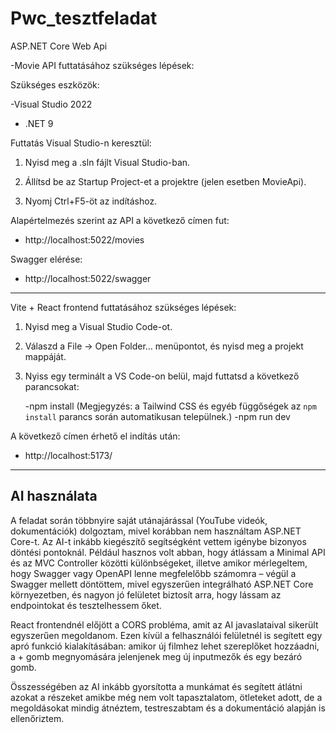 # Pwc_tesztfeladat

ASP.NET Core Web Api

-Movie API futtatásához szükséges lépések:

Szükséges eszközök:

-Visual Studio 2022
- .NET 9

Futtatás Visual Studio-n keresztül:

1. Nyisd meg a .sln fájlt Visual Studio-ban.

2. Állítsd be az Startup Project-et a projektre (jelen esetben MovieApi).

3. Nyomj Ctrl+F5-öt az indításhoz.

Alapértelmezés szerint az API a következő címen fut:
- http://localhost:5022/movies

Swagger elérése:
- http://localhost:5022/swagger

----------------------------------------------------------------------------------

Vite + React frontend futtatásához szükséges lépések:

1. Nyisd meg a Visual Studio Code-ot.

2. Válaszd a File → Open Folder… menüpontot, és nyisd meg a projekt mappáját.
   
3. Nyiss egy terminált a VS Code-on belül, majd futtatsd a következő parancsokat:

   -npm install (Megjegyzés: a Tailwind CSS és egyéb függőségek az `npm install` parancs során automatikusan települnek.)
   -npm run dev

A következő címen érhető el indítás után:
 - http://localhost:5173/
   
---------------------------------------------------------------------------------

## AI használata

A feladat során többnyire saját utánajárással (YouTube videók, dokumentációk) dolgoztam, mivel korábban nem használtam ASP.NET Core-t. Az AI-t inkább kiegészítő segítségként vettem igénybe bizonyos döntési pontoknál. Például hasznos volt abban, hogy átlássam a Minimal API és az MVC Controller közötti különbségeket, illetve amikor mérlegeltem, hogy Swagger vagy OpenAPI lenne megfelelőbb számomra – végül a Swagger mellett döntöttem, mivel egyszerűen integrálható ASP.NET Core környezetben, és nagyon jó felületet biztosít arra, hogy lássam az endpointokat és tesztelhessem őket. 

React frontendnél előjött a CORS probléma, amit az AI javaslataival sikerült egyszerűen megoldanom. Ezen kívül a felhasználói felületnél is segített egy apró funkció kialakításában: amikor új filmhez lehet szereplőket hozzáadni, a + gomb megnyomására jelenjenek meg új inputmezők és egy bezáró gomb.  

Összességében az AI inkább gyorsította a munkámat és segített átlátni azokat a részeket amikbe még nem volt tapasztalatom, ötleteket adott, de a megoldásokat mindig átnéztem, testreszabtam és a dokumentáció alapján is ellenőriztem.

